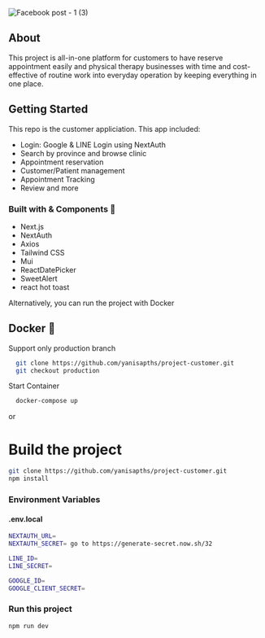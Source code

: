 ![Facebook post - 1 (3)](https://user-images.githubusercontent.com/72002605/227770800-4fa8e9a0-59be-4217-afb9-15cc3f4ae41b.png)
## About 
This project is all-in-one platform for customers to have reserve appointment easily and physical therapy businesses with time and cost-effective of routine work into everyday operation by keeping everything in one place.

## Getting Started
This repo is the customer appliciation.
 This app included:
- Login: Google & LINE Login using NextAuth
- Search by province and browse clinic
- Appointment reservation
- Customer/Patient management
- Appointment Tracking
- Review
and more


### Built with & Components 🚧
- Next.js
- NextAuth
- Axios
- Tailwind CSS
- Mui
- ReactDatePicker
- SweetAlert
- react hot toast


Alternatively, you can run the project with Docker
## Docker 🐳
Support only production branch
```bash
  git clone https://github.com/yanisapths/project-customer.git
  git checkout production
```
Start Container  
```bash
  docker-compose up
```
or 

# Build the project
```bash
git clone https://github.com/yanisapths/project-customer.git
npm install
```
### Environment Variables 
#### .env.local
```bash
NEXTAUTH_URL=
NEXTAUTH_SECRET= go to https://generate-secret.now.sh/32

LINE_ID=
LINE_SECRET=

GOOGLE_ID=
GOOGLE_CLIENT_SECRET=
```

### Run this project

```bash
npm run dev
```
